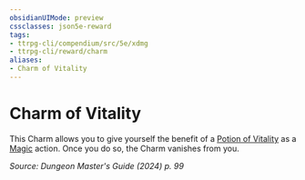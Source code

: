 ```yaml
---
obsidianUIMode: preview
cssclasses: json5e-reward
tags:
- ttrpg-cli/compendium/src/5e/xdmg
- ttrpg-cli/reward/charm
aliases:
- Charm of Vitality
---
```

# Charm of Vitality

This Charm allows you to give yourself the benefit of a [Potion of Vitality](/3-Mechanics/CLI/items/potion-of-vitality-xdmg.md) as a [Magic](/3-Mechanics/CLI/actions.md#Magic) action. Once you do so, the Charm vanishes from you.

*Source: Dungeon Master's Guide (2024) p. 99*